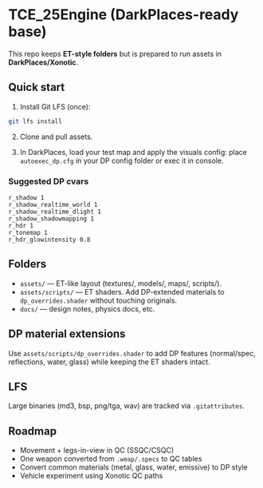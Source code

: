 # TCE_25Engine (DarkPlaces-ready base)

This repo keeps **ET-style folders** but is prepared to run assets in **DarkPlaces/Xonotic**.

## Quick start

1. Install Git LFS (once):

```bash
git lfs install
```

2. Clone and pull assets.

3. In DarkPlaces, load your test map and apply the visuals config: place `autoexec_dp.cfg` in your DP config folder or exec it in console.

### Suggested DP cvars
```
r_shadow 1
r_shadow_realtime_world 1
r_shadow_realtime_dlight 1
r_shadow_shadowmapping 1
r_hdr 1
r_tonemap 1
r_hdr_glowintensity 0.8
```

## Folders
- `assets/` — ET-like layout (textures/, models/, maps/, scripts/).
- `assets/scripts/` — ET shaders. Add DP-extended materials to `dp_overrides.shader` without touching originals.
- `docs/` — design notes, physics docs, etc.

## DP material extensions
Use `assets/scripts/dp_overrides.shader` to add DP features (normal/spec, reflections, water, glass) while keeping the ET shaders intact.

## LFS
Large binaries (md3, bsp, png/tga, wav) are tracked via `.gitattributes`.

## Roadmap
- Movement + legs-in-view in QC (SSQC/CSQC)
- One weapon converted from `.weap/.specs` to QC tables
- Convert common materials (metal, glass, water, emissive) to DP style
- Vehicle experiment using Xonotic QC paths
